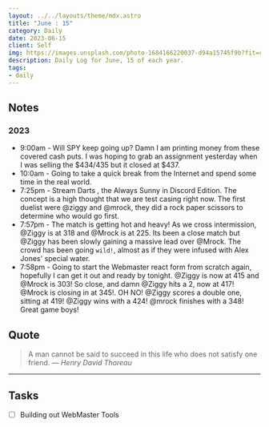```yaml
---
layout: ../../layouts/theme/mdx.astro
title: "June : 15"
category: Daily
date: 2023-06-15
client: Self
img: https://images.unsplash.com/photo-1684166220037-d94a15745f9b?fit=crop&q=85&w=1400&h=700
description: Daily Log for June, 15 of each year.
tags:
- daily
---
```


## Notes

### 2023
- 9:00am - Will SPY keep going up? Damn I am printing money from these covered cash puts. I was hoping to grab an assignment yesterday when I was selling the $434/435 but it closed at $437.
- 10:0am - Going to take a quick break from the Internet and spend some time in the real world.
- 7:25pm - Stream Darts , the Always Sunny in Discord Edition. The concept is a high thought that we are test casing right now. The first duelist were @ziggy and @mrock, they did a rock paper scissors to determine who would go first.
- 7:57pm - The match is getting hot and heavy! As we cross intermission, @Ziggy is at 318 and @Mrock is at 225. Its been a close match but @Ziggy has been slowly gaining a massive lead over @Mrock. The crowd has been going `wild!`, almost as if they were infused with Alex Jones' special water.
- 7:58pm - Going to start the Webmaster react form from scratch again, hopefully I can get it out and ready by tonight. @Ziggy is now at 415 and @Mrock is 303! So close, and damn @Ziggy hits a 2, now at 417! @Mrock is closing in at 345!. OH NO! @Ziggy scores a double one, sitting at 419! @Ziggy wins with a 424! @mrock finishes with a 348! Great game boys!

## Quote

> A man cannot be said to succeed in this life who does not satisfy one friend.
> — <cite>Henry David Thoreau</cite>

---

## Tasks

- [ ] Building out WebMaster Tools